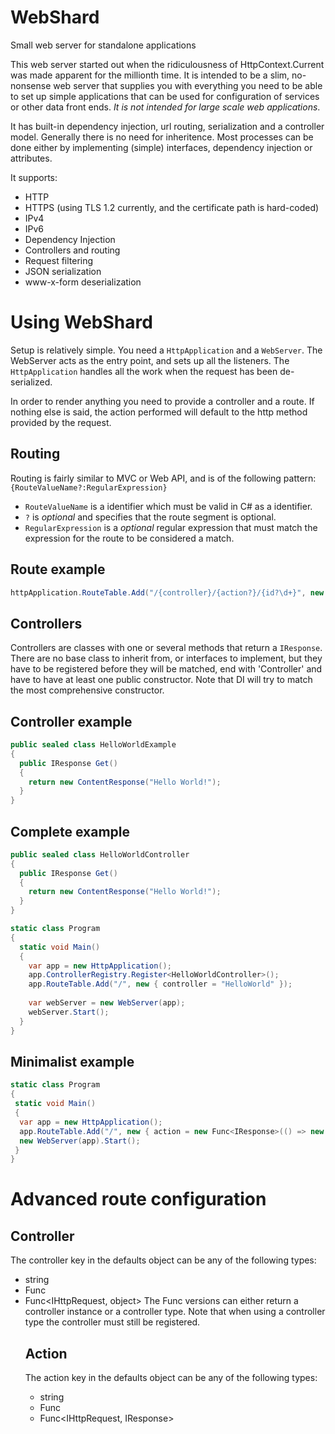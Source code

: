 WebShard
========

Small web server for standalone applications

This web server started out when the ridiculousness of HttpContext.Current
was made apparent for the millionth time. It is intended to be a slim, 
no-nonsense web server that supplies you with everything you need to be 
able to set up simple applications that can be used for configuration
of services or other data front ends. *It is not intended for large scale
web applications*.

It has built-in dependency injection, url routing, serialization and a controller model. 
Generally there is no need for inheritence. Most processes can be done
either by implementing (simple) interfaces, dependency injection or 
attributes.

It supports:

* HTTP
* HTTPS (using TLS 1.2 currently, and the certificate path is hard-coded)
* IPv4
* IPv6
* Dependency Injection
* Controllers and routing
* Request filtering
* JSON serialization
* www-x-form deserialization
 
Using WebShard
==============

Setup is relatively simple. You need a `HttpApplication` and a `WebServer`.
The WebServer acts as the entry point, and sets up all the listeners. The
`HttpApplication` handles all the work when the request has been 
de-serialized.

In order to render anything you need to provide a controller and a route. If
nothing else is said, the action performed will default to the http method
provided by the request.

Routing
-------

Routing is fairly similar to MVC or Web API, and is of the following pattern:
`{RouteValueName?:RegularExpression}`

* `RouteValueName` is a identifier which must be valid in C# as a identifier.
* `?` is *optional* and specifies that the route segment is optional.
* `RegularExpression` is a *optional* regular expression that must match the expression
  for the route to be considered a match.

Route example
-------------
```csharp
httpApplication.RouteTable.Add("/{controller}/{action?}/{id?\d+}", new { action = "Index" }); 
```

Controllers
-----------
Controllers are classes with one or several methods that return a `IResponse`.
There are no base class to inherit from, or interfaces to implement, but
they have to be registered before they will be matched, end with 'Controller' and have to have at
least one public constructor. Note that DI will try to match the most comprehensive constructor.

Controller example
------------------

```csharp
public sealed class HelloWorldExample
{
  public IResponse Get()
  {
    return new ContentResponse("Hello World!");
  }
}
```

Complete example
----------------
```csharp
public sealed class HelloWorldController
{
  public IResponse Get()
  {
    return new ContentResponse("Hello World!");
  }
}

static class Program
{
  static void Main()
  {
    var app = new HttpApplication();
    app.ControllerRegistry.Register<HelloWorldController>();
    app.RouteTable.Add("/", new { controller = "HelloWorld" });
    
    var webServer = new WebServer(app);
    webServer.Start();
  }
}
```

Minimalist example
------------------
```csharp
static class Program
{
 static void Main()
 {
  var app = new HttpApplication();
  app.RouteTable.Add("/", new { action = new Func<IResponse>(() => new ContentResponse("Hello World!")) })
  new WebServer(app).Start();
 }
}
```
Advanced route configuration
============================

Controller
----------
The controller key in the defaults object can be any of the following types:
* string
* Func<object>
* Func<IHttpRequest, object>
The Func versions can either return a controller instance or a controller type. Note that when using a controller type the controller must still be registered.

Action
------
The action key in the defaults object can be any of the following types:
* string
* Func<IResponse>
* Func<IHttpRequest, IResponse>
